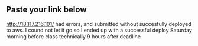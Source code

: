 ## Paste your link below

http://18.117.216.101/
had errors, and submitted without succesfully deployed to aws.
I cound not let it go so I ended up with a successful deploy Saturday morning before class
technically 9 hours after deadline
